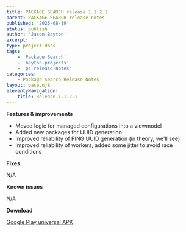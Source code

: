 ```yaml
---
title: PACKAGE SEARCH release 1.1.2.1
parent: PACKAGE SEARCH release notes
published: '2025-08-19'
status: publish
author: 'Jason Bayton'
excerpt: ''
type: project-docs
tags: 
    - 'Package Search'
    - 'bayton-projects'
    - 'ps-release-notes'
categories: 
    - Package Search Release Notes
layout: base.njk
eleventyNavigation: 
    title: Release 1.1.2.1
---
```


**Features & improvements**

- Moved logic for managed configurations into a viewmodel
- Added new packages for UUID generation
- Improved reliability of PING UUID generation (in theory, we'll see)
- Improved reliability of workers, added some jitter to avoid race conditions

**Fixes**

N/A

**Known issues**

N/A

**Download**

[Google Play universal APK](https://cdn.bayton.org/download/projects/package-search/ps_1121_universal.apk)

